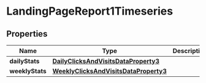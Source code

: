 

# LandingPageReport1Timeseries


## Properties

| Name | Type | Description | Notes |
|------------ | ------------- | ------------- | -------------|
|**dailyStats** | [**DailyClicksAndVisitsDataProperty3**](DailyClicksAndVisitsDataProperty3.md) |  |  [optional] |
|**weeklyStats** | [**WeeklyClicksAndVisitsDataProperty3**](WeeklyClicksAndVisitsDataProperty3.md) |  |  [optional] |



